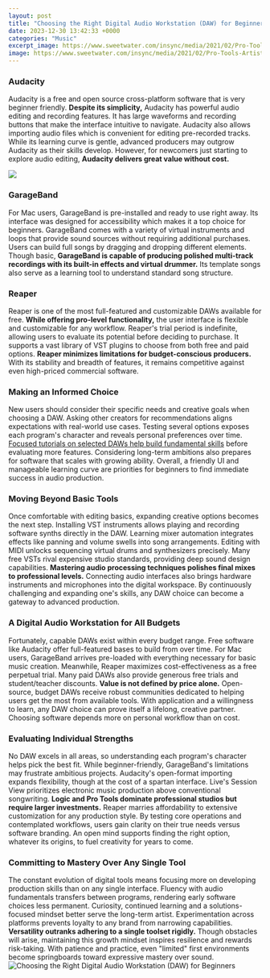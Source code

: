 ```yaml
---
layout: post
title: "Choosing the Right Digital Audio Workstation (DAW) for Beginners"
date: 2023-12-30 13:42:33 +0000
categories: "Music"
excerpt_image: https://www.sweetwater.com/insync/media/2021/02/Pro-Tools-Artist-650x530.jpg
image: https://www.sweetwater.com/insync/media/2021/02/Pro-Tools-Artist-650x530.jpg
---
```


### Audacity  
Audacity is a free and open source cross-platform software that is very beginner friendly. **Despite its simplicity,** Audacity has powerful audio editing and recording features. It has large waveforms and recording buttons that make the interface intuitive to navigate. Audacity also allows importing audio files which is convenient for editing pre-recorded tracks. While its learning curve is gentle, advanced producers may outgrow Audacity as their skills develop. However, for newcomers just starting to explore audio editing, **Audacity delivers great value without cost.**

![](https://s3.amazonaws.com/ww2.sonicftp.com/news/images/34233_235.jpg)
### GarageBand 
For Mac users, GarageBand is pre-installed and ready to use right away. Its interface was designed for accessibility which makes it a top choice for beginners. GarageBand comes with a variety of virtual instruments and loops that provide sound sources without requiring additional purchases. Users can build full songs by dragging and dropping different elements. Though basic, **GarageBand is capable of producing polished multi-track recordings with its built-in effects and virtual drummer.** Its template songs also serve as a learning tool to understand standard song structure. 
### Reaper
Reaper is one of the most full-featured and customizable DAWs available for free. **While offering pro-level functionality,** the user interface is flexible and customizable for any workflow. Reaper's trial period is indefinite, allowing users to evaluate its potential before deciding to purchase. It supports a vast library of VST plugins to choose from both free and paid options. **Reaper minimizes limitations for budget-conscious producers.** With its stability and breadth of features, it remains competitive against even high-priced commercial software.
### Making an Informed Choice 
New users should consider their specific needs and creative goals when choosing a DAW. Asking other creators for recommendations aligns expectations with real-world use cases. Testing several options exposes each program's character and reveals personal preferences over time. [Focused tutorials on selected DAWs help build fundamental skills](https://store.fi.io.vn/funny-video-gamer-xmas-i-paused-my-game-to-be-here-christmas-24/women&) before evaluating more features. Considering long-term ambitions also prepares for software that scales with growing ability. Overall, a friendly UI and manageable learning curve are priorities for beginners to find immediate success in audio production.
### Moving Beyond Basic Tools 
Once comfortable with editing basics, expanding creative options becomes the next step. Installing VST instruments allows playing and recording software synths directly in the DAW. Learning mixer automation integrates effects like panning and volume swells into song arrangements. Editing with MIDI unlocks sequencing virtual drums and synthesizers precisely. Many free VSTs rival expensive studio standards, providing deep sound design capabilities. **Mastering audio processing techniques polishes final mixes to professional levels.** Connecting audio interfaces also brings hardware instruments and microphones into the digital workspace. By continuously challenging and expanding one's skills, any DAW choice can become a gateway to advanced production.  
### A Digital Audio Workstation for All Budgets
Fortunately, capable DAWs exist within every budget range. Free software like Audacity offer full-featured bases to build from over time. For Mac users, GarageBand arrives pre-loaded with everything necessary for basic music creation. Meanwhile, Reaper maximizes cost-effectiveness as a free perpetual trial. Many paid DAWs also provide generous free trials and student/teacher discounts. **Value is not defined by price alone.** Open-source, budget DAWs receive robust communities dedicated to helping users get the most from available tools. With application and a willingness to learn, any DAW choice can prove itself a lifelong, creative partner. Choosing software depends more on personal workflow than on cost.
### Evaluating Individual Strengths
No DAW excels in all areas, so understanding each program's character helps pick the best fit. While beginner-friendly, GarageBand's limitations may frustrate ambitious projects. Audacity's open-format importing expands flexibility, though at the cost of a spartan interface. Live's Session View prioritizes electronic music production above conventional songwriting. **Logic and Pro Tools dominate professional studios but require larger investments.** Reaper marries affordability to extensive customization for any production style. By testing core operations and contemplated workflows, users gain clarity on their true needs versus software branding. An open mind supports finding the right option, whatever its origins, to fuel creativity for years to come.
### Committing to Mastery Over Any Single Tool 
The constant evolution of digital tools means focusing more on developing production skills than on any single interface. Fluency with audio fundamentals transfers between programs, rendering early software choices less permanent. Curiosity, continued learning and a solutions-focused mindset better serve the long-term artist. Experimentation across platforms prevents loyalty to any brand from narrowing capabilities. **Versatility outranks adhering to a single toolset rigidly.** Though obstacles will arise, maintaining this growth mindset inspires resilience and rewards risk-taking. With patience and practice, even "limited" first environments become springboards toward expressive mastery over sound.
![Choosing the Right Digital Audio Workstation (DAW) for Beginners](https://www.sweetwater.com/insync/media/2021/02/Pro-Tools-Artist-650x530.jpg)